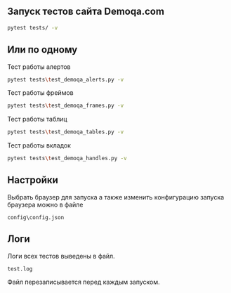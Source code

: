 ## Запуск тестов сайта Demoqa.com
```bash
pytest tests/ -v
```

## Или по одному
Тест работы алертов
```bash
pytest tests\test_demoqa_alerts.py -v
```
Тест работы фреймов
```bash
pytest tests\test_demoqa_frames.py -v
```
Тест работы таблиц
```bash
pytest tests\test_demoqa_tables.py -v
```
Тест работы вкладок
```bash
pytest tests\test_demoqa_handles.py -v
```

## Настройки
Выбрать браузер для запуска а также изменить конфигурацию запуска браузера можно в файле
```
config\config.json
```

## Логи
Логи всех тестов выведены в файл.
```
test.log
```
Файл перезаписывается перед каждым запуском.